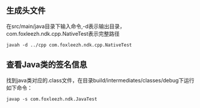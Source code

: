 ## 生成头文件
在src/main/java目录下输入命令,-d表示输出目录，com.foxleezh.ndk.cpp.NativeTest表示完整路径
```shell
javah -d ../cpp com.foxleezh.ndk.cpp.NativeTest
```

## 查看Java类的签名信息
找到java类对应的.class文件，在目录build/intermediates/classes/debug下运行如下命令：
```shell
javap -s com.foxleezh.ndk.JavaTest
```